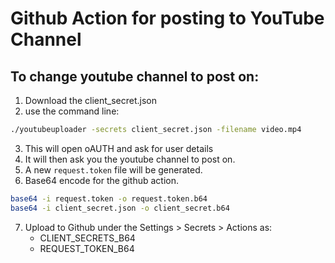 # Github Action for posting to YouTube Channel

## To change youtube channel to post on:

1. Download the client_secret.json
2. use the command line:
```bash
./youtubeuploader -secrets client_secret.json -filename video.mp4
```
3. This will open oAUTH and ask for user details
4. It will then ask you the youtube channel to post on.
5. A new `request.token` file will be generated.
6. Base64 encode for the github action.
```bash
base64 -i request.token -o request.token.b64
base64 -i client_secret.json -o client_secret.b64
```
7. Upload to Github under the Settings > Secrets > Actions as:
    - CLIENT_SECRETS_B64
    - REQUEST_TOKEN_B64